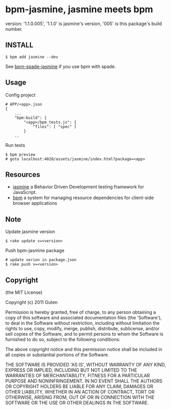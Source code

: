 bpm-jasmine, jasmine meets bpm
==============================

version: '1.1.0.005', '1.1.0' is jasmine's version, '005' is this package's build number.


INSTALL
-------

	$ bpm add jasmine --dev

See [bpm-spade-jasmine](https://github.com/GutenYe/bpm-spade-jasmine) if you use bpm with spade.

Usage
------

Config project 

	# APP/<app>.json
	{
		...
		"bpm:build": {
			"<app>/bpm_tests.js": {
				"files": [ "spec" ]
			}
		..

Run tests 

	$ bpm preview
	# goto localhost:4020/assets/jasmine/index.html?package=<app>
	

Resources
---------

* [jasmine](https://github.com/pivotal/jasmine) a Behavior Driven Development testing framework for JavaScript.
* [bpm](https://github.com/bpm/bpm) a system for managing resource dependencies for client-side browser applications


Note
----

Update jasmine version

	$ rake update v=<version>

Push bpm-jasmine package

	# update verion in package.json 
	$ rake push v=<version>

Copyright
---------

(the MIT License)

Copyright (c) 2011 Guten

Permission is hereby granted, free of charge, to any person obtaining a copy of this software and associated documentation files (the 'Software'), to deal in the Software without restriction, including without limitation the rights to use, copy, modify, merge, publish, distribute, sublicense, and/or sell copies of the Software, and to permit persons to whom the Software is furnished to do so, subject to the following conditions:

The above copyright notice and this permission notice shall be included in all copies or substantial portions of the Software.

THE SOFTWARE IS PROVIDED 'AS IS', WITHOUT WARRANTY OF ANY KIND, EXPRESS OR IMPLIED, INCLUDING BUT NOT LIMITED TO THE WARRANTIES OF MERCHANTABILITY, FITNESS FOR A PARTICULAR PURPOSE AND NONINFRINGEMENT.  IN NO EVENT SHALL THE AUTHORS OR COPYRIGHT HOLDERS BE LIABLE FOR ANY CLAIM, DAMAGES OR OTHER LIABILITY, WHETHER IN AN ACTION OF CONTRACT, TORT OR OTHERWISE, ARISING FROM, OUT OF OR IN CONNECTION WITH THE SOFTWARE OR THE USE OR OTHER DEALINGS IN THE SOFTWARE.
